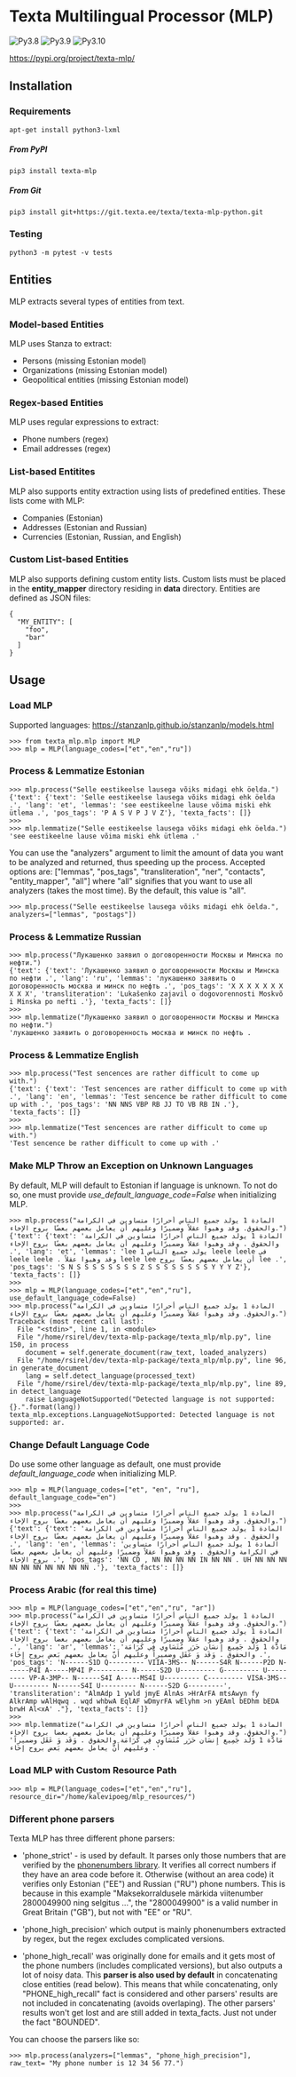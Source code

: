 # Texta Multilingual Processor (MLP)

![Py3.8](https://img.shields.io/badge/python-3.8-green.svg)
![Py3.9](https://img.shields.io/badge/python-3.9-green.svg)
![Py3.10](https://img.shields.io/badge/python-3.10-green.svg)

https://pypi.org/project/texta-mlp/

## Installation
### Requirements
`apt-get install python3-lxml`

##### From PyPI
`pip3 install texta-mlp`

##### From Git
`pip3 install git+https://git.texta.ee/texta/texta-mlp-python.git`

### Testing
`python3 -m pytest -v tests`

## Entities
MLP extracts several types of entities from text.

### Model-based Entities
MLP uses Stanza to extract:
* Persons (missing Estonian model)
* Organizations (missing Estonian model)
* Geopolitical entities (missing Estonian model)

### Regex-based Entities
MLP uses regular expressions to extract:
* Phone numbers (regex)
* Email addresses (regex)

### List-based Entitites
MLP also supports entity extraction using lists of predefined entities. These lists come with MLP:
* Companies (Estonian)
* Addresses (Estonian and Russian)
* Currencies (Estonian, Russian, and English)

### Custom List-based Entities
MLP also supports defining custom entity lists. Custom lists must be placed in the **entity_mapper** directory residing in **data** directory.
Entities are defined as JSON files:
```
{
  "MY_ENTITY": [
    "foo",
    "bar"
  ]
}
```

## Usage

### Load MLP
Supported languages: https://stanzanlp.github.io/stanzanlp/models.html
```
>>> from texta_mlp.mlp import MLP
>>> mlp = MLP(language_codes=["et","en","ru"])
```

### Process & Lemmatize Estonian
```
>>> mlp.process("Selle eestikeelse lausega võiks midagi ehk öelda.")
{'text': {'text': 'Selle eestikeelse lausega võiks midagi ehk öelda .', 'lang': 'et', 'lemmas': 'see eestikeelne lause võima miski ehk ütlema .', 'pos_tags': 'P A S V P J V Z'}, 'texta_facts': []}
>>>
>>> mlp.lemmatize("Selle eestikeelse lausega võiks midagi ehk öelda.")
'see eestikeelne lause võima miski ehk ütlema .'
```

You can use the "analyzers" argument to limit the amount of data you want to be analyzed and returned, thus speeding up the process.
Accepted options are: ["lemmas", "pos_tags", "transliteration", "ner", "contacts", "entity_mapper", "all"]
where "all" signifies that you want to use all analyzers (takes the most time). By the default, this value is "all".

```
>>> mlp.process("Selle eestikeelse lausega võiks midagi ehk öelda.", analyzers=["lemmas", "postags"])
```

### Process & Lemmatize Russian
```
>>> mlp.process("Лукашенко заявил о договоренности Москвы и Минска по нефти.")
{'text': {'text': 'Лукашенко заявил о договоренности Москвы и Минска по нефти .', 'lang': 'ru', 'lemmas': 'лукашенко заявить о договоренность москва и минск по нефть .', 'pos_tags': 'X X X X X X X X X X', 'transliteration': 'Lukašenko zajavil o dogovorennosti Moskvõ i Minska po nefti .'}, 'texta_facts': []}
>>>
>>> mlp.lemmatize("Лукашенко заявил о договоренности Москвы и Минска по нефти.")
'лукашенко заявить о договоренность москва и минск по нефть .
```

### Process & Lemmatize English
```
>>> mlp.process("Test sencences are rather difficult to come up with.")
{'text': {'text': 'Test sencences are rather difficult to come up with .', 'lang': 'en', 'lemmas': 'Test sencence be rather difficult to come up with .', 'pos_tags': 'NN NNS VBP RB JJ TO VB RB IN .'}, 'texta_facts': []}
>>>
>>> mlp.lemmatize("Test sencences are rather difficult to come up with.")
'Test sencence be rather difficult to come up with .'
```

### Make MLP Throw an Exception on Unknown Languages
By default, MLP will default to Estonian if language is unknown. To not do so, one must provide *use_default_language_code=False* when initializing MLP.
```
>>> mlp.process("المادة 1 يولد جميع الناس أحرارًا متساوين في الكرامة والحقوق. وقد وهبوا عقلاً وضميرًا وعليهم أن يعامل بعضهم بعضًا بروح الإخاء.")
{'text': {'text': 'المادة 1 يولد جميع الناس أحرارًا متساوين في الكرامة والحقوق . وقد وهبوا عقلاً وضميرًا وعليهم أن يعامل بعضهم بعضًا بروح الإخاء .', 'lang': 'et', 'lemmas': 'lee 1 يولد جميع الناس leele leele في leele leele . وقد وهبوا عقلاً leele lee أن يعامل بعضهم بعضًا بروح lee .', 'pos_tags': 'S N S S S S S S S S Z S S S S S S S S Y Y Y Z'}, 'texta_facts': []}
>>>
>>> mlp = MLP(language_codes=["et","en","ru"], use_default_language_code=False)
>>> mlp.process("المادة 1 يولد جميع الناس أحرارًا متساوين في الكرامة والحقوق. وقد وهبوا عقلاً وضميرًا وعليهم أن يعامل بعضهم بعضًا بروح الإخاء.")
Traceback (most recent call last):
  File "<stdin>", line 1, in <module>
  File "/home/rsirel/dev/texta-mlp-package/texta_mlp/mlp.py", line 150, in process
    document = self.generate_document(raw_text, loaded_analyzers)
  File "/home/rsirel/dev/texta-mlp-package/texta_mlp/mlp.py", line 96, in generate_document
    lang = self.detect_language(processed_text)
  File "/home/rsirel/dev/texta-mlp-package/texta_mlp/mlp.py", line 89, in detect_language
    raise LanguageNotSupported("Detected language is not supported: {}.".format(lang))
texta_mlp.exceptions.LanguageNotSupported: Detected language is not supported: ar.
```

### Change Default Language Code
Do use some other language as default, one must provide *default_language_code* when initializing MLP.
```
>>> mlp = MLP(language_codes=["et", "en", "ru"], default_language_code="en")
>>>
>>> mlp.process("المادة 1 يولد جميع الناس أحرارًا متساوين في الكرامة والحقوق. وقد وهبوا عقلاً وضميرًا وعليهم أن يعامل بعضهم بعضًا بروح الإخاء.")
{'text': {'text': 'المادة 1 يولد جميع الناس أحرارًا متساوين في الكرامة والحقوق . وقد وهبوا عقلاً وضميرًا وعليهم أن يعامل بعضهم بعضًا بروح الإخاء .', 'lang': 'en', 'lemmas': 'المادة 1 يولد جميع الناس أحرارًا متساوين في الكرامة والحقوق . وقد وهبوا عقلاً وضميرًا وعليهم أن يعامل بعضهم بعضًا بروح الإخاء .', 'pos_tags': 'NN CD , NN NN NN NN IN NN NN . UH NN NN NN NN NN NN NN NN NN NN .'}, 'texta_facts': []}
```

### Process Arabic (for real this time)
```
>>> mlp = MLP(language_codes=["et","en","ru", "ar"])
>>> mlp.process("المادة 1 يولد جميع الناس أحرارًا متساوين في الكرامة والحقوق. وقد وهبوا عقلاً وضميرًا وعليهم أن يعامل بعضهم بعضًا بروح الإخاء.")
{'text': {'text': 'المادة 1 يولد جميع الناس أحرارًا متساوين في الكرامة والحقوق . وقد وهبوا عقلاً وضميرًا وعليهم أن يعامل بعضهم بعضا بروح الإخاء .', 'lang': 'ar', 'lemmas': 'مَادَّة 1 وَلَّد جَمِيع إِنسَان حَرَر مُتَسَاوِي فِي كَرَامَة والحقوق . وَقَد وَ عَقَل وضميراً وعليهم أَنَّ يعامل بعضهم بَعض بروح إِخَاء .', 'pos_tags': 'N------S1D Q--------- VIIA-3MS-- N------S4R N------P2D N------P4I A-----MP4I P--------- N------S2D U--------- G--------- U--------- VP-A-3MP-- N------S4I A-----MS4I U--------- C--------- VISA-3MS-- U--------- N------S4I U--------- N------S2D G---------', 'transliteration': "AlmAdp 1 ywld jmyE AlnAs >HrArFA mtsAwyn fy AlkrAmp wAlHqwq . wqd whbwA EqlAF wDmyrFA wElyhm >n yEAml bEDhm bEDA brwH Al<xA' ."}, 'texta_facts': []}
>>>
>>> mlp.lemmatize("المادة 1 يولد جميع الناس أحرارًا متساوين في الكرامة والحقوق. وقد وهبوا عقلاً وضميرًا وعليهم أن يعامل بعضهم بعضا بروح الإخاء.")
'مَادَّة 1 وَلَّد جَمِيع إِنسَان حَرَر مُتَسَاوِي فِي كَرَامَة والحقوق . وَقَد وَ عَقَل وضميراً وعليهم أَنَّ يعامل بعضهم بَعض بروح إِخَاء .'
```

### Load MLP with Custom Resource Path
```
>>> mlp = MLP(language_codes=["et","en","ru"], resource_dir="/home/kalevipoeg/mlp_resources/")
```

### Different phone parsers

Texta MLP has three different phone parsers:

* 'phone_strict' - is used by default. It parses only those numbers that are verified by the [phonenumbers library](https://pypi.org/project/phonenumbers/). It verifies all correct numbers if they have an area code before it. Otherwise (without an area code) it verifies only Estonian ("EE") and Russian ("RU") phone numbers. This is because in this example "Maksekorraldusele märkida viitenumber 2800049900 ning selgitus ...", the "2800049900" is a valid number in Great Britain ("GB"), but not with "EE" or "RU".

* 'phone_high_precision' which output is mainly phonenumbers extracted by regex, but the regex excludes complicated versions. 

* 'phone_high_recall' was originally done for emails and it gets most of the phone numbers (includes complicated versions), but also outputs a lot of noisy data. This **parser is also used by default** in concatenating close entities (read below). This means that while concatenating, only "PHONE_high_recall" fact is considered and other parsers' results are not included in concatenating (avoids overlaping). The other parsers' results won't get lost and are still added in texta_facts. Just not under the fact "BOUNDED".

You can choose the parsers like so:
```
>>> mlp.process(analyzers=["lemmas", "phone_high_precision"], raw_text= "My phone number is 12 34 56 77.")
```
